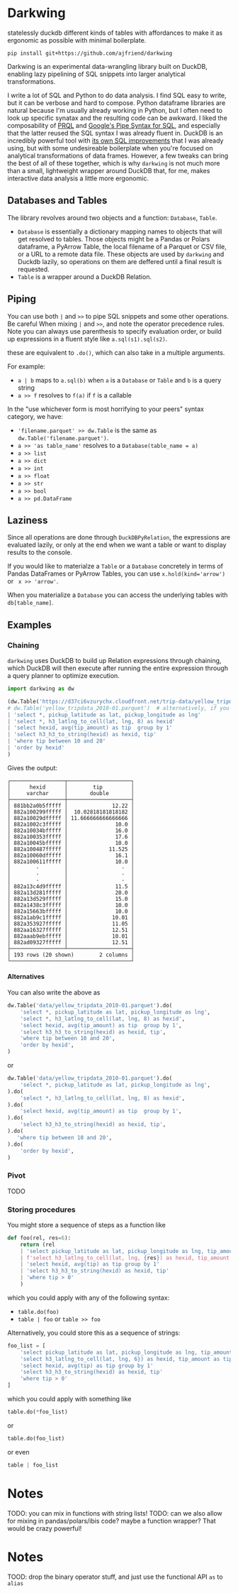 # Darkwing

statelessly duckdb different kinds of tables with affordances to make it as ergonomic as possible with minimal boilerplate.


```shell
pip install git+https://github.com/ajfriend/darkwing
```

Darkwing is an experimental data-wrangling library built on DuckDB, enabling lazy pipelining of SQL snippets into larger analytical transformations.

I write a lot of SQL and Python to do data analysis. I find SQL easy to write, but it can be verbose and hard to compose.
Python dataframe libraries are natural because I'm usually already working in Python, but I often need to look up specific synatax
and the resulting code can be awkward.
I liked the composability of
[PRQL](https://prql-lang.org/) and
[Google's Pipe Syntax for SQL](https://research.google/pubs/sql-has-problems-we-can-fix-them-pipe-syntax-in-sql/),
and especially that the latter reused the SQL syntax I was already fluent in.
DuckDB is an incredibly powerful tool with [its own SQL improvements](https://duckdb.org/2022/05/04/friendlier-sql.html) that I was already using,
but with some undesireable boilerplate when you're
focused on analytical transformations of data frames.
However, a few tweaks can bring the best of all of these together, which is why `darkwing` is not much more than a small, lightweight wrapper around DuckDB that, for me, makes interactive data analysis a little more ergonomic.

## Databases and Tables

The library revolves around two objects and a function: `Database`, `Table`.

- `Database` is essentially a dictionary mapping names to objects that will get resolved to tables. Those objects might be a Pandas or Polars dataframe, a PyArrow Table, the local filename of a Parquet or CSV file, or a URL to a remote data file. These objects are used by `darkwing` and Duckdb lazily, so operations on them are deffered until a final result is requested.
- `Table` is a wrapper around a DuckDB Relation.


## Piping

You can use both `|` and `>>` to pipe SQL snippets and some other operations.
Be careful When mixing `|` and `>>`, and note the operator precedence rules.
Note you can always use parenthesis to specify evaluation order, or build up expressions in a fluent style like `a.sql(s1).sql(s2)`.

these are equivalent to `.do()`, which can also take in a multiple arguments.

For example:

- `a | b` maps to `a.sql(b)` when `a` is a `Database` or `Table` and `b` is a query string
- `a >> f` resolves to `f(a)` if `f` is a callable

In the "use whichever form is most horrifying to your peers" syntax category, we have:
- `'filename.parquet' >> dw.Table` is the same as `dw.Table('filename.parquet')`. 
- `a >> 'as table_name'` resolves to a `Database(table_name = a)`
- `a >> list`
- `a >> dict`
- `a >> int`
- `a >> float`
- `a >> str`
- `a >> bool`
- `a >> pd.DataFrame`

## Laziness

Since all operations are done through `DuckDBPyRelation`, the expressions are evaluated lazily, or only at the end when we want a table or want to display results to the console.

If you would like to materialze a `Table` or a `Database` concretely in terms of Pandas DataFrames or PyArrow Tables, you can use `x.hold(kind='arrow')` or ` x >> 'arrow'`.

When you materialize a `Database` you can access the underlying tables with `db[table_name]`.

## Examples

### Chaining

`darkwing` uses DuckDB to build up Relation expressions through chaining, which DuckDB
will then execute after running the entire expression through a query planner to optimize
execution.

```python
import darkwing as dw

(dw.Table('https://d37ci6vzurychx.cloudfront.net/trip-data/yellow_tripdata_2010-01.parquet')
# dw.Table('yellow_tripdata_2010-01.parquet')  # alternatively, if you have the file saved locally
| 'select *, pickup_latitude as lat, pickup_longitude as lng'       
| 'select *, h3_latlng_to_cell(lat, lng, 8) as hexid'
| 'select hexid, avg(tip_amount) as tip  group by 1'
| 'select h3_h3_to_string(hexid) as hexid, tip'
| 'where tip between 10 and 20'
| 'order by hexid'
)
```

Gives the output:

```
┌─────────────────┬────────────────────┐
│      hexid      │        tip         │
│     varchar     │       double       │
├─────────────────┼────────────────────┤
│ 881bb2a0b5fffff │              12.22 │
│ 882a100299fffff │  10.02818181818182 │
│ 882a10029dfffff │ 11.666666666666666 │
│ 882a1002c3fffff │               10.0 │
│ 882a10034bfffff │               16.0 │
│ 882a100353fffff │               17.6 │
│ 882a10045bfffff │               10.0 │
│ 882a100487fffff │             11.525 │
│ 882a10060dfffff │               16.1 │
│ 882a100611fffff │               10.0 │
│        ·        │                 ·  │
│        ·        │                 ·  │
│        ·        │                 ·  │
│ 882a13c4d9fffff │               11.5 │
│ 882a13d281fffff │               20.0 │
│ 882a13d529fffff │               15.0 │
│ 882a1438c3fffff │               10.0 │
│ 882a15663bfffff │               10.0 │
│ 882a1ab9c1fffff │              10.01 │
│ 882a353927fffff │              11.05 │
│ 882aa16327fffff │              12.51 │
│ 882aaab9ebfffff │              10.01 │
│ 882ad09327fffff │              12.51 │
├─────────────────┴────────────────────┤
│ 193 rows (20 shown)        2 columns │
└──────────────────────────────────────┘
```

#### Alternatives

You can also write the above as

```python
dw.Table('data/yellow_tripdata_2010-01.parquet').do(
    'select *, pickup_latitude as lat, pickup_longitude as lng',
    'select *, h3_latlng_to_cell(lat, lng, 8) as hexid',
    'select hexid, avg(tip_amount) as tip  group by 1',
    'select h3_h3_to_string(hexid) as hexid, tip',
    'where tip between 10 and 20',
    'order by hexid',
)
```

or

```python
dw.Table('data/yellow_tripdata_2010-01.parquet').do(
    'select *, pickup_latitude as lat, pickup_longitude as lng',
).do(
    'select *, h3_latlng_to_cell(lat, lng, 8) as hexid',
).do(
    'select hexid, avg(tip_amount) as tip  group by 1',
).do(
    'select h3_h3_to_string(hexid) as hexid, tip',
).do(
   'where tip between 10 and 20',
).do(
    'order by hexid',
)
```

### Pivot

TODO

### Storing procedures

You might store a sequence of steps as a function like

```python
def foo(rel, res=6):
    return (rel
    | 'select pickup_latitude as lat, pickup_longitude as lng, tip_amount'       
    | f'select h3_latlng_to_cell(lat, lng, {res}) as hexid, tip_amount as tip'
    | 'select hexid, avg(tip) as tip group by 1'
    | 'select h3_h3_to_string(hexid) as hexid, tip'
    | 'where tip > 0'
    )
```

which you could apply with any of the following syntax:

- `table.do(foo)`
- `table | foo` or `table >> foo`

Alternatively, you could store this as a sequence of strings:

```python
foo_list = [
    'select pickup_latitude as lat, pickup_longitude as lng, tip_amount'       
    'select h3_latlng_to_cell(lat, lng, 6}) as hexid, tip_amount as tip'
    'select hexid, avg(tip) as tip group by 1'
    'select h3_h3_to_string(hexid) as hexid, tip'
    'where tip > 0'
]
```

which you could apply with something like

```python
table.do(*foo_list)
```

or

```python
table.do(foo_list)
```

or even

```python
table | foo_list
```

# Notes

TODO: you can mix in functions with string lists!
TODO: can we also allow for mixing in pandas/polars/ibis code? maybe a function wrapper? That would be crazy powerful!


# Notes

TOOD: drop the binary operator stuff, and just use the functional API
`as` to `alias`